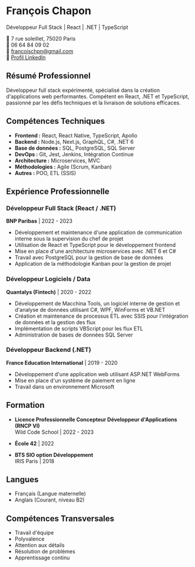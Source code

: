 # François Chapon
Développeur Full Stack | React | .NET | TypeScript

📍 7 rue soleillet, 75020 Paris  
📱 06 64 84 09 02  
📧 francoischpn@gmail.com  
🔗 [Profil LinkedIn](votre-url-linkedin-ici)

## Résumé Professionnel
Développeur full stack expérimenté, spécialisé dans la création d'applications web performantes. Compétent en React, .NET et TypeScript, passionné par les défis techniques et la livraison de solutions efficaces.

## Compétences Techniques
- **Frontend :** React, React Native, TypeScript, Apollo
- **Backend :** Node.js, Next.js, GraphQL, C#, .NET 6
- **Base de données :** SQL, PostgreSQL, SQL Server
- **DevOps :** Git, Jest, Jenkins, Intégration Continue
- **Architecture :** Microservices, MVC
- **Méthodologies :** Agile (Scrum, Kanban)
- **Autres :** POO, ETL (SSIS)

## Expérience Professionnelle

### Développeur Full Stack (React / .NET)
**BNP Paribas** | 2022 - 2023
- Développement et maintenance d'une application de communication interne sous la supervision du chef de projet
- Utilisation de React et TypeScript pour le développement frontend
- Mise en place d'une architecture microservices avec .NET 6 et C#
- Travail avec PostgreSQL pour la gestion de base de données
- Application de la méthodologie Kanban pour la gestion de projet

### Développeur Logiciels / Data
**Quantalys (Fintech)** | 2020 - 2022
- Développement de Macchina Tools, un logiciel interne de gestion et d'analyse de données utilisant C#, WPF, WinForms et VB.NET
- Création et maintenance de processus ETL avec SSIS pour l'intégration de données et la gestion des flux
- Implémentation de scripts VBScript pour les flux ETL
- Administration de bases de données SQL Server

### Développeur Backend (.NET)
**France Education International** | 2019 - 2020
- Développement d'une application web utilisant ASP.NET WebForms
- Mise en place d'un système de paiement en ligne
- Travail dans un environnement Microsoft

## Formation
- **Licence Professionnelle Concepteur Développeur d'Applications (RNCP VI)**  
  Wild Code School | 2022 - 2023

- **École 42** | 2022

- **BTS SIO option Développement**  
  IRIS Paris | 2018

## Langues
- Français (Langue maternelle)
- Anglais (Courant, niveau B2)

## Compétences Transversales
- Travail d'équipe
- Polyvalence
- Attention aux détails
- Résolution de problèmes
- Apprentissage continu
